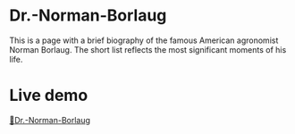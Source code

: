 # Dr.-Norman-Borlaug

This is a page with a brief biography of the famous American agronomist Norman Borlaug. The short list reflects the most significant moments of his life.

# Live demo
[🔗Dr.-Norman-Borlaug](https://nekokot.github.io/Dr.-Norman-Borlaug/)

